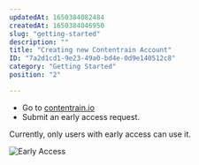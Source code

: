 ```yaml
---
updatedAt: 1650384082484
createdAt: 1650384046950
slug: "getting-started"
description: ""
title: "Creating new Contentrain Account"
ID: "7a2d1cd1-9e23-49a0-bd4e-0d9e140512c8"
category: "Getting Started"
position: "2"

---
```

- Go to [contentrain.io](https://contentrain.io/)
- Submit an early access request.

<alert type="warning">

Currently, only users with early access can use it.

</alert>


![Early Access](/images/early-access.png)
